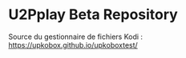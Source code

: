 # U2Pplay Beta Repository

Source du gestionnaire de fichiers Kodi :
 https://upkobox.github.io/upkoboxtest/
